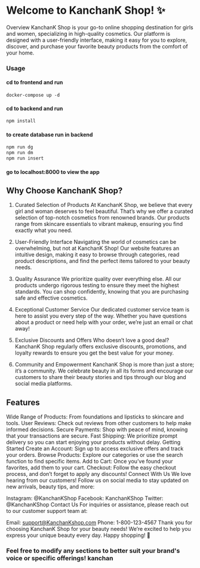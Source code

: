 # Welcome to KanchanK  Shop! ✨
Overview
KanchanK Shop is your go-to online shopping destination for girls and women, specializing in high-quality cosmetics. Our platform is designed with a user-friendly interface, making it easy for you to explore, discover, and purchase your favorite beauty products from the comfort of your home.

### Usage

#### cd to frontend and run
```docker-compose
docker-compose up -d
```


#### cd to backend and run
```javascript
npm install
```

#### to create database run in backend
```javascript test
npm run dg
npm run dm
npm run insert
```

#### go to localhost:8000 to view the app





## Why Choose KanchanK Shop?
1. Curated Selection of Products
At KanchanK Shop, we believe that every girl and woman deserves to feel beautiful. That’s why we offer a curated selection of top-notch cosmetics from renowned brands. Our products range from skincare essentials to vibrant makeup, ensuring you find exactly what you need.

2. User-Friendly Interface
Navigating the world of cosmetics can be overwhelming, but not at KanchanK Shop! Our website features an intuitive design, making it easy to browse through categories, read product descriptions, and find the perfect items tailored to your beauty needs.

3. Quality Assurance
We prioritize quality over everything else. All our products undergo rigorous testing to ensure they meet the highest standards. You can shop confidently, knowing that you are purchasing safe and effective cosmetics.

4. Exceptional Customer Service
Our dedicated customer service team is here to assist you every step of the way. Whether you have questions about a product or need help with your order, we’re just an email or chat away!

5. Exclusive Discounts and Offers
Who doesn’t love a good deal? KanchanK Shop regularly offers exclusive discounts, promotions, and loyalty rewards to ensure you get the best value for your money.

6. Community and Empowerment
KanchanK Shop is more than just a store; it’s a community. We celebrate beauty in all its forms and encourage our customers to share their beauty stories and tips through our blog and social media platforms.

## Features
Wide Range of Products: From foundations and lipsticks to skincare and tools.
User Reviews: Check out reviews from other customers to help make informed decisions.
Secure Payments: Shop with peace of mind, knowing that your transactions are secure.
Fast Shipping: We prioritize prompt delivery so you can start enjoying your products without delay.
Getting Started
Create an Account: Sign up to access exclusive offers and track your orders.
Browse Products: Explore our categories or use the search function to find specific items.
Add to Cart: Once you’ve found your favorites, add them to your cart.
Checkout: Follow the easy checkout process, and don’t forget to apply any discounts!
Connect With Us
We love hearing from our customers! Follow us on social media to stay updated on new arrivals, beauty tips, and more:

Instagram: @KanchanKShop
Facebook: KanchanKShop
Twitter: @KanchanKShop
Contact Us
For inquiries or assistance, please reach out to our customer support team at:

Email: support@KanchanKshop.com
Phone: 1-800-123-4567
Thank you for choosing KanchanK Shop for your beauty needs! We’re excited to help you express your unique beauty every day. Happy shopping! 💄

### Feel free to modify any sections to better suit your brand's voice or specific offerings! kanchan



